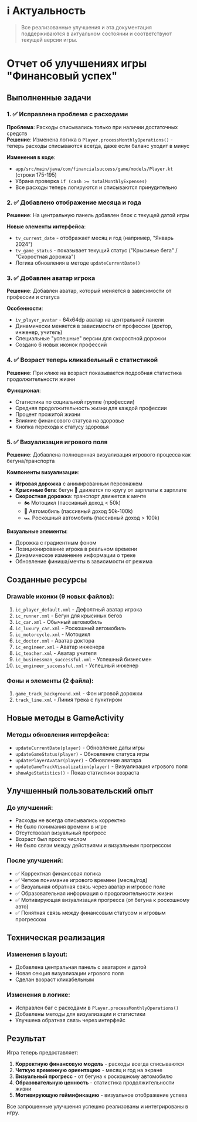 # ℹ️ Актуальность
> Все реализованные улучшения и эта документация поддерживаются в актуальном состоянии и соответствуют текущей версии игры.

# Отчет об улучшениях игры "Финансовый успех"

## Выполненные задачи

### 1. ✅ Исправлена проблема с расходами
**Проблема**: Расходы списывались только при наличии достаточных средств  
**Решение**: Изменена логика в `Player.processMonthlyOperations()` - теперь расходы списываются всегда, даже если баланс уходит в минус

**Изменения в коде**:
- `app/src/main/java/com/financialsuccess/game/models/Player.kt` (строки 175-195)
- Убрана проверка `if (cash >= totalMonthlyExpenses)`
- Все расходы теперь логируются и списываются принудительно

### 2. ✅ Добавлено отображение месяца и года
**Решение**: На центральную панель добавлен блок с текущей датой игры

**Новые элементы интерфейса**:
- `tv_current_date` - отображает месяц и год (например, "Январь 2024")
- `tv_game_status` - показывает текущий статус ("Крысиные бега" / "Скоростная дорожка")
- Логика обновления в методе `updateCurrentDate()`

### 3. ✅ Добавлен аватар игрока
**Решение**: Добавлен аватар, который меняется в зависимости от профессии и статуса

**Особенности**:
- `iv_player_avatar` - 64x64dp аватар на центральной панели
- Динамически меняется в зависимости от профессии (доктор, инженер, учитель)
- Специальные "успешные" версии для скоростной дорожки
- Создано 6 новых иконок профессий

### 4. ✅ Возраст теперь кликабельный с статистикой
**Решение**: При клике на возраст показывается подробная статистика продолжительности жизни

**Функционал**:
- Статистика по социальной группе (профессии)
- Средняя продолжительность жизни для каждой профессии
- Процент прожитой жизни
- Влияние финансового статуса на здоровье
- Кнопка перехода к статусу здоровья

### 5. ✅ Визуализация игрового поля
**Решение**: Добавлена полноценная визуализация игрового процесса как бегуна/транспорта

**Компоненты визуализации**:
- **Игровая дорожка** с анимированным персонажем
- **Крысиные бега**: бегун 🏃 движется по кругу от зарплаты к зарплате
- **Скоростная дорожка**: транспорт движется к мечте
  - 🏍️ Мотоцикл (пассивный доход < 50k)
  - 🚗 Автомобиль (пассивный доход 50k-100k)  
  - 🏎️ Роскошный автомобиль (пассивный доход > 100k)

**Визуальные элементы**:
- Дорожка с градиентным фоном
- Позиционирование игрока в реальном времени
- Динамическое изменение информации о треке
- Обновление финиша/мечты в зависимости от режима

## Созданные ресурсы

### Drawable иконки (9 новых файлов):
1. `ic_player_default.xml` - Дефолтный аватар игрока
2. `ic_runner.xml` - Бегун для крысиных бегов
3. `ic_car.xml` - Обычный автомобиль
4. `ic_luxury_car.xml` - Роскошный автомобиль
5. `ic_motorcycle.xml` - Мотоцикл
6. `ic_doctor.xml` - Аватар доктора
7. `ic_engineer.xml` - Аватар инженера
8. `ic_teacher.xml` - Аватар учителя
9. `ic_businessman_successful.xml` - Успешный бизнесмен
10. `ic_engineer_successful.xml` - Успешный инженер

### Фоны и элементы (2 файла):
1. `game_track_background.xml` - Фон игровой дорожки
2. `track_line.xml` - Линия трека с пунктиром

## Новые методы в GameActivity

### Методы обновления интерфейса:
- `updateCurrentDate(player)` - Обновление даты игры
- `updateGameStatus(player)` - Обновление статуса игры
- `updatePlayerAvatar(player)` - Обновление аватара
- `updateGameTrackVisualization(player)` - Визуализация игрового поля
- `showAgeStatistics()` - Показ статистики возраста

## Улучшенный пользовательский опыт

### До улучшений:
- Расходы не всегда списывались корректно
- Не было понимания времени в игре
- Отсутствовал визуальный прогресс
- Возраст был просто числом
- Не было связи между действиями и визуальным прогрессом

### После улучшений:
- ✅ Корректная финансовая логика
- ✅ Четкое понимание игрового времени (месяц/год)
- ✅ Визуальная обратная связь через аватар и игровое поле
- ✅ Образовательная информация о продолжительности жизни
- ✅ Мотивирующая визуализация прогресса (от бегуна к роскошному авто)
- ✅ Понятная связь между финансовым статусом и игровым прогрессом

## Техническая реализация

### Изменения в layout:
- Добавлена центральная панель с аватаром и датой
- Новая секция визуализации игрового поля
- Сделан возраст кликабельным

### Изменения в логике:
- Исправлен баг с расходами в `Player.processMonthlyOperations()`
- Добавлены методы для визуализации и статистики
- Улучшена обратная связь через интерфейс

## Результат
Игра теперь предоставляет:
1. **Корректную финансовую модель** - расходы всегда списываются
2. **Четкую временную ориентацию** - месяц и год на экране
3. **Визуальный прогресс** - от бегуна к роскошному автомобилю
4. **Образовательную ценность** - статистика продолжительности жизни
5. **Мотивирующую геймификацию** - визуальное отображение успеха

Все запрошенные улучшения успешно реализованы и интегрированы в игру.